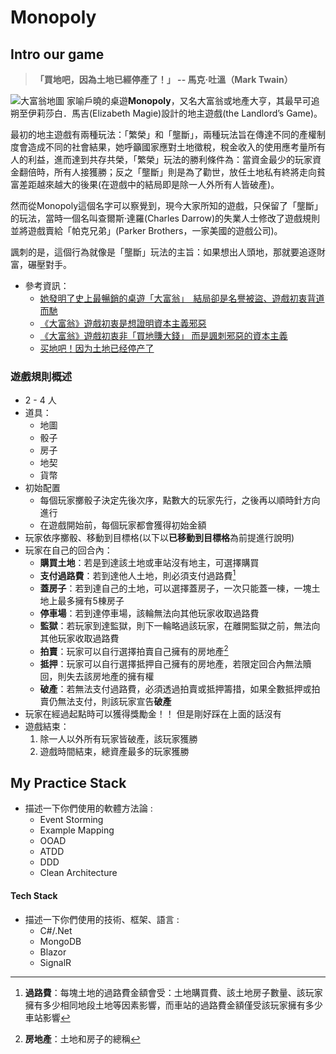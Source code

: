 # Monopoly

## Intro our game
> **「買地吧，因為土地已經停產了！」 -- 馬克·吐溫（Mark Twain）**

![大富翁地圖](https://user-images.githubusercontent.com/29699103/203911488-8d0c9c89-c67c-478f-99b0-8cb72ce720f0.jpg)
家喻戶曉的桌遊**Monopoly**，又名大富翁或地產大亨，其最早可追朔至伊莉莎白．馬吉(Elizabeth Magie)設計的地主遊戲(the Landlord’s Game)。

最初的地主遊戲有兩種玩法：「繁榮」和「壟斷」，兩種玩法旨在傳達不同的產權制度會造成不同的社會結果，她呼籲國家應對土地徵稅，稅金收入的使用應考量所有人的利益，進而達到共存共榮，「繁榮」玩法的勝利條件為：當資金最少的玩家資金翻倍時，所有人接獲勝；反之「壟斷」則是為了勸世，放任土地私有終將走向貧富差距越來越大的後果(在遊戲中的結局即是除一人外所有人皆破產)。

然而從Monopoly這個名字可以察覺到，現今大家所知的遊戲，只保留了「壟斷」的玩法，當時一個名叫查爾斯·達羅(Charles Darrow)的失業人士修改了遊戲規則並將遊戲賣給「帕克兄弟」(Parker Brothers，一家美國的遊戲公司)。

諷刺的是，這個行為就像是「壟斷」玩法的主旨：如果想出人頭地，那就要追逐財富，碾壓對手。
+ 參考資訊：
   + [她發明了史上最暢銷的桌遊「大富翁」　結局卻是名譽被盜、遊戲初衷背道而馳](https://www.upmedia.mg/news_info.php?Type=5&SerialNo=105535)
   + [《大富翁》遊戲初衷是想證明資本主義邪惡](https://www.bbc.com/ukchina/trad/vert-cap-41087496)
   + [《大富翁》遊戲初衷非「買地賺大錢」 而是諷刺邪惡的資本主義](https://www.businesstoday.com.tw/article/category/80407/post/201811170004/)
   + [买地吧！因为土地已经停产了](https://zhuanlan.zhihu.com/p/89021467)


### 遊戲規則概述
+ 2 - 4 人
+ 道具：
   + 地圖
   + 骰子
   + 房子
   + 地契
   + 貨幣
+ 初始配置
   + 每個玩家擲骰子決定先後次序，點數大的玩家先行，之後再以順時針方向進行
   + 在遊戲開始前，每個玩家都會獲得初始金額
+ 玩家依序擲骰、移動到目標格(以下以**已移動到目標格**為前提進行說明)
+ 玩家在自己的回合內：
   + **購買土地**：若是到達該土地或車站沒有地主，可選擇購買
   + **支付過路費**：若到達他人土地，則必須支付過路費[^1]
   + **蓋房子**：若到達自己的土地，可以選擇蓋房子，一次只能蓋一棟，一塊土地上最多擁有5棟房子
   + **停車場**：若到達停車場，該輪無法向其他玩家收取過路費
   + **監獄**：若玩家到達監獄，則下一輪略過該玩家，在離開監獄之前，無法向其他玩家收取過路費
   + **拍賣**：玩家可以自行選擇拍賣自己擁有的房地產[^2] 
   + **抵押**：玩家可以自行選擇抵押自己擁有的房地產，若限定回合內無法贖回，則失去該房地產的擁有權
   + **破產**：若無法支付過路費，必須透過拍賣或抵押籌措，如果全數抵押或拍賣仍無法支付，則該玩家宣告**破產**
+ 玩家在經過起點時可以獲得獎勵金！！ 但是剛好踩在上面的話沒有
+ 遊戲結束：
    1. 除一人以外所有玩家皆破產，該玩家獲勝
    2. 遊戲時間結束，總資產最多的玩家獲勝

[^1]: **過路費**：每塊土地的過路費金額會受：土地購買費、該土地房子數量、該玩家擁有多少相同地段土地等因素影響，而車站的過路費金額僅受該玩家擁有多少車站影響
[^2]: **房地產**：土地和房子的總稱

## My Practice Stack
- 描述一下你們使用的軟體方法論 :
    * Event Storming
    * Example Mapping
    * OOAD
    * ATDD
    * DDD
    * Clean Architecture

#### Tech Stack
- 描述一下你們使用的技術、框架、語言 :
    * C#/.Net
    * MongoDB
    * Blazor
    * SignalR